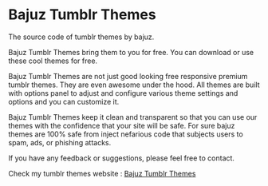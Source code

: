 Bajuz Tumblr Themes
===================

The source code of tumblr themes by bajuz.

Bajuz Tumblr Themes bring them to you for free. You can download or use these cool themes for free.

Bajuz Tumblr Themes are not just good looking free responsive premium tumblr themes. They are even awesome under the hood. All themes are built with options panel to adjust and configure various theme settings and options and you can customize it.

Bajuz Tumblr Themes keep it clean and transparent so that you can use our themes with the confidence that your site will be safe. For sure bajuz themes are 100% safe from inject nefarious code that subjects users to spam, ads, or phishing attacks.

If you have any feedback or suggestions, please feel free to contact.

Check my tumblr themes website : 
<a href="http://bajuz-themes.tumblr.com">Bajuz Tumblr Themes</a>
